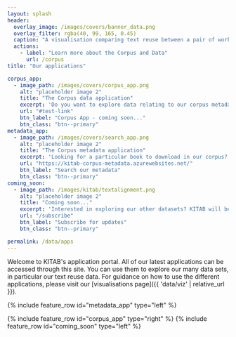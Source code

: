```yaml
---
layout: splash
header:
  overlay_image: /images/covers/banner_data.png
  overlay_filter: rgba(40, 99, 165, 0.45)
  caption: "A visualisation comparing text reuse between a pair of works"
  actions:
    - label: "Learn more about the Corpus and Data"
      url: /corpus
title: "Our applications"

corpus_app:
  - image_path: /images/covers/corpus_app.png
    alt: "placeholder image 2"
    title: "The Corpus data application"
    excerpt: 'Do you want to explore data relating to our corpus metadata? <br><br> Check back here soon to try our latest app!'
    url: "#test-link"
    btn_label: "Corpus App - coming soon..."
    btn_class: "btn--primary"
metadata_app:
  - image_path: /images/covers/search_app.png
    alt: "placeholder image 2"
    title: "The Corpus metadata application"
    excerpt: 'Looking for a particular book to download in our corpus? Wanting to explore books by specific authors or in specific genres?<br><br> Search for books using the Corpus metadata search app.'
    url: "https://kitab-corpus-metadata.azurewebsites.net/"
    btn_label: "Search our metadata"
    btn_class: "btn--primary"
coming_soon:
  - image_path: /images/kitab/textalignment.png
    alt: "placeholder image 2"
    title: "Coming soon..."
    excerpt: 'Interested in exploring our other datasets? KITAB will be releasing more data and applications soon.<br><br> Subscribe to be notified when new applications are added to the portal.'
    url: "/subscribe"
    btn_label: "Subscribe for updates"
    btn_class: "btn--primary"

permalink: /data/apps
---
```

Welcome to KITAB's application portal. All of our latest applications can be accessed through this site. You can use them to explore our many data sets, in particular our text reuse data. For guidance on how to use the different applications, please visit our [visualisations page]({{ 'data/viz' | relative_url }}).

{% include feature_row id="metadata_app" type="left" %}
{% include feature_row id="corpus_app" type="right" %}{% include feature_row id="coming_soon" type="left" %}
